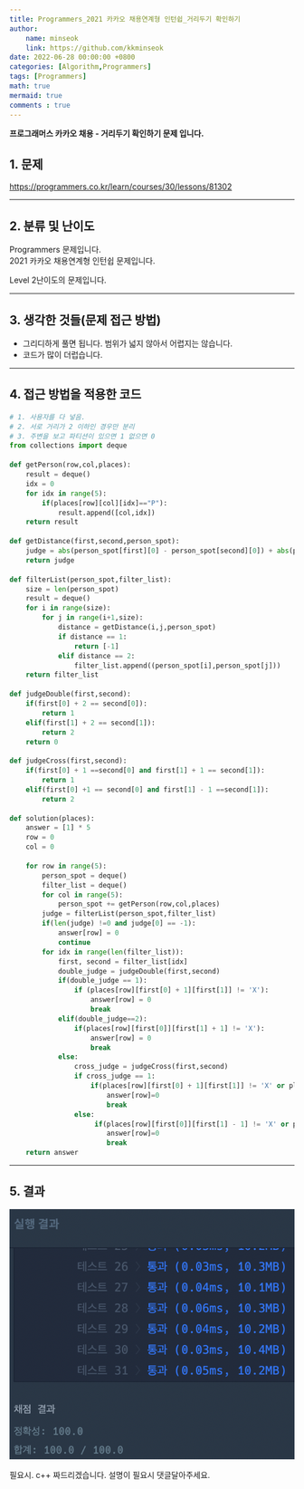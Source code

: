 ```yaml
---
title: Programmers_2021 카카오 채용연계형 인턴쉽_거리두기 확인하기
author: 
    name: minseok
    link: https://github.com/kkminseok
date: 2022-06-28 00:00:00 +0800
categories: [Algorithm,Programmers]
tags: [Programmers]
math: true
mermaid: true
comments : true
---
```


**프로그래머스 카카오 채용 - 거리두기 확인하기 문제 입니다.**

## 1. 문제
<https://programmers.co.kr/learn/courses/30/lessons/81302>

-----  

## 2. 분류 및 난이도

Programmers 문제입니다.  
2021 카카오 채용연계형 인턴쉽 문제입니다.

Level 2난이도의 문제입니다. 


-----  

## 3. 생각한 것들(문제 접근 방법)

- 그리디하게 풀면 됩니다. 범위가 넓지 않아서 어렵지는 않습니다.
- 코드가 많이 더럽습니다.


-----  

## 4. 접근 방법을 적용한 코드

```python
# 1. 사용자를 다 넣음.
# 2. 서로 거리가 2 이하인 경우만 분리
# 3. 주변을 보고 파티션이 있으면 1 없으면 0
from collections import deque

def getPerson(row,col,places):
    result = deque()
    idx = 0 
    for idx in range(5):
        if(places[row][col][idx]=="P"):
            result.append([col,idx])
    return result

def getDistance(first,second,person_spot):
    judge = abs(person_spot[first][0] - person_spot[second][0]) + abs(person_spot[first][1] - person_spot[second][1])
    return judge

def filterList(person_spot,filter_list):
    size = len(person_spot)
    result = deque()
    for i in range(size):
        for j in range(i+1,size):
            distance = getDistance(i,j,person_spot)
            if distance == 1:
                return [-1]
            elif distance == 2: 
                filter_list.append((person_spot[i],person_spot[j]))
    return filter_list

def judgeDouble(first,second):
    if(first[0] + 2 == second[0]):
        return 1
    elif(first[1] + 2 == second[1]):
        return 2
    return 0

def judgeCross(first,second):
    if(first[0] + 1 ==second[0] and first[1] + 1 == second[1]):
        return 1
    elif(first[0] +1 == second[0] and first[1] - 1 ==second[1]):
        return 2

def solution(places):
    answer = [1] * 5
    row = 0 
    col = 0

    for row in range(5):
        person_spot = deque()
        filter_list = deque()
        for col in range(5):
            person_spot += getPerson(row,col,places)
        judge = filterList(person_spot,filter_list)
        if(len(judge) !=0 and judge[0] == -1):
            answer[row] = 0
            continue
        for idx in range(len(filter_list)):
            first, second = filter_list[idx]
            double_judge = judgeDouble(first,second)
            if(double_judge == 1):
                if (places[row][first[0] + 1][first[1]] != 'X'):
                    answer[row] = 0
                    break
            elif(double_judge==2):
                if(places[row][first[0]][first[1] + 1] != 'X'):
                    answer[row] = 0
                    break
            else:
                cross_judge = judgeCross(first,second)
                if cross_judge == 1:
                    if(places[row][first[0] + 1][first[1]] != 'X' or places[row][first[0]][first[1] + 1] !='X'):
                        answer[row]=0
                        break
                else:
                     if(places[row][first[0]][first[1] - 1] != 'X' or places[row][first[0] + 1][first[1]] !='X'):
                        answer[row]=0
                        break   
    return answer
```


-----



## 5. 결과

![](/assets/img/sample/Programmers/All/kakao_distance_calcu.png)

필요시. c++ 짜드리겠습니다. 설명이 필요시 댓글달아주세요.

